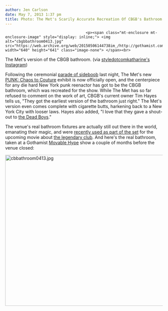 ```yaml
---
author: Jen Carlson
date: May 7, 2013 1:37 pm
title: Photo: The Met's Scarily Accurate Recreation Of CBGB's Bathroom
---
```


	
										<p><span class="mt-enclosure mt-enclosure-image" style="display: inline;"> <img alt="cbgbbathroom0413.jpg" src="https://web.archive.org/web/20150506144738im_/http://gothamist.com/attachments/arts_jen/cbgbbathroom0413.jpg" width="640" height="641" class="image-none"> </span><br>
<span class="photo_caption">The Met&apos;s version of the CBGB bathroom. (via <a href="https://web.archive.org/web/20150506144738/http://instagram.com/p/Y-TPM4BlOb/">styledotcomkatharine&apos;s Instagram</a>)</span></p>

<p>Following the ceremonial <a href="https://web.archive.org/web/20150506144738/http://gothamist.com/2013/05/07/punk_boobs_breasts_seen_at_met_ball.php#photo-1">parade of sideboob</a> last night, The Met&apos;s new <a href="https://web.archive.org/web/20150506144738/http://www.metmuseum.org/exhibitions/listings/2013/punk">PUNK: Chaos to Couture</a> exhibit is now officially open, and the centerpiece for any die hard New York punk reenactor has got to be the CBGB bathroom, which was recreated for the show. While The Met has so far refused to comment on the work of art, CBGB&apos;s current owner Tim Hayes tells us, &quot;They got the earliest version of the bathroom just right.&quot; The Met&apos;s version even comes complete with cigarette butts, harkening back to a New York City with looser laws. Hayes also added, &quot;I love that they gave a shout-out to <a href="https://web.archive.org/web/20150506144738/http://www.youtube.com/watch?v=W1Tb3DT-mjA">the Dead Boys</a>.&quot;</p>

<p>The venue&apos;s real bathroom fixtures are actually still out there in the world, emanating their magic, and were <a href="https://web.archive.org/web/20150506144738/http://gothamist.com/2012/06/08/cbgb_biopic_will_feature_authentic.php">recently used as part of the set</a> for the upcoming movie about <a href="https://web.archive.org/web/20150506144738/http://gothamist.com/tags/cbgb">the legendary club</a>. And here&apos;s the real bathroom, taken at a Gothamist <a href="https://web.archive.org/web/20150506144738/http://gothamist.com/tags/movablehype">Movable Hype</a> show a couple of months before the venue closed:</p>

<p><span class="mt-enclosure mt-enclosure-image" style="display: inline;"> <img alt="cbbathroom0413.jpg" src="https://web.archive.org/web/20150506144738im_/http://gothamist.com/attachments/arts_jen/cbbathroom0413.jpg" width="640" height="483" class="image-none"> </span></p>					
										
									
				